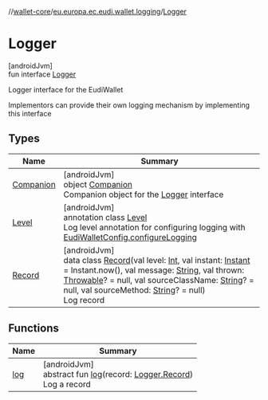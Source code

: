 //[wallet-core](../../../index.md)/[eu.europa.ec.eudi.wallet.logging](../index.md)/[Logger](index.md)

# Logger

[androidJvm]\
fun interface [Logger](index.md)

Logger interface for the EudiWallet

Implementors can provide their own logging mechanism by implementing this interface

## Types

| Name | Summary |
|---|---|
| [Companion](-companion/index.md) | [androidJvm]<br>object [Companion](-companion/index.md)<br>Companion object for the [Logger](index.md) interface |
| [Level](-level/index.md) | [androidJvm]<br>annotation class [Level](-level/index.md)<br>Log level annotation for configuring logging with [EudiWalletConfig.configureLogging](../../eu.europa.ec.eudi.wallet/-eudi-wallet-config/configure-logging.md) |
| [Record](-record/index.md) | [androidJvm]<br>data class [Record](-record/index.md)(val level: [Int](https://kotlinlang.org/api/latest/jvm/stdlib/kotlin/-int/index.html), val instant: [Instant](https://developer.android.com/reference/kotlin/java/time/Instant.html) = Instant.now(), val message: [String](https://kotlinlang.org/api/latest/jvm/stdlib/kotlin/-string/index.html), val thrown: [Throwable](https://kotlinlang.org/api/latest/jvm/stdlib/kotlin/-throwable/index.html)? = null, val sourceClassName: [String](https://kotlinlang.org/api/latest/jvm/stdlib/kotlin/-string/index.html)? = null, val sourceMethod: [String](https://kotlinlang.org/api/latest/jvm/stdlib/kotlin/-string/index.html)? = null)<br>Log record |

## Functions

| Name | Summary |
|---|---|
| [log](log.md) | [androidJvm]<br>abstract fun [log](log.md)(record: [Logger.Record](-record/index.md))<br>Log a record |
